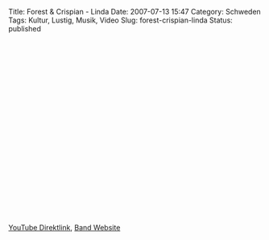 Title: Forest & Crispian - Linda
Date: 2007-07-13 15:47
Category: Schweden
Tags: Kultur, Lustig, Musik, Video
Slug: forest-crispian-linda
Status: published

<p>
<object width="425" height="350">
<param name="movie" value="http://www.youtube.com/v/_T6v1r-aGuE"></param><param name="wmode" value="transparent"></param>
<embed src="http://www.youtube.com/v/_T6v1r-aGuE" type="application/x-shockwave-flash" wmode="transparent" width="425" height="350">
</embed>
</object>
  
[YouTube Direktlink](http://youtube.com/watch?v=_T6v1r-aGuE), [Band
Website](http://www.forestandcrispian.com/fcbook.html)
</p>


